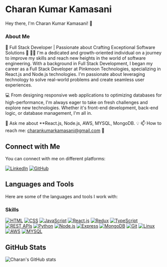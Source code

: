 # Charan Kumar Kamasani

Hey there, I'm Charan Kumar Kamasani! 👋

### About Me
🚀 Full Stack Developer | Passionate about Crafting Exceptional Software Solutions 🌱
👨‍💻 I'm a dedicated and growth-oriented individual on a journey to improve my skills and reach new heights in the world of software engineering. With a background in Full Stack Development, I began my career as a Full Stack Developer at Pinkmoon Technologies, specializing in React.js and Node.js technologies. I'm passionate about leveraging technology to solve real-world problems and create seamless user experiences.

💻 From designing responsive web applications to optimizing databases for high-performance, I'm always eager to take on fresh challenges and explore new technologies. Whether it's front-end development, back-end logic, or database management, I'm all in.


💬 Ask me about **React.js, Node.js, AWS, MYSQL, MongoDB. 💡
📫 How to reach me: [charankumarkamasani@gmail.com](mailto:charankumarkamasani@gmail.com) 📧

## Connect with Me
You can connect with me on different platforms:

[![LinkedIn](https://img.shields.io/badge/LinkedIn-blue?style=flat-square&logo=linkedin&logoColor=white)](https://www.linkedin.com/in/charan-kumar-kamasani)
[![GitHub](https://img.shields.io/badge/GitHub-black?style=flat-square&logo=github&logoColor=white)](https://github.com/charan6301421560)

## Languages and Tools
Here are some of the languages and tools I work with:
### Skills

[![HTML](https://img.shields.io/badge/HTML-orange?style=for-the-badge&logo=html5&logoColor=white)](https://en.wikipedia.org/wiki/HTML)
[![CSS](https://img.shields.io/badge/CSS-blue?style=for-the-badge&logo=css3&logoColor=white)](https://en.wikipedia.org/wiki/CSS)
[![JavaScript](https://img.shields.io/badge/JavaScript-yellow?style=for-the-badge&logo=javascript&logoColor=white)](https://en.wikipedia.org/wiki/JavaScript)
[![React.js](https://img.shields.io/badge/React.js-blue?style=for-the-badge&logo=react&logoColor=white)](https://reactjs.org/)
[![Redux](https://img.shields.io/badge/Redux-purple?style=for-the-badge&logo=redux&logoColor=white)](https://redux.js.org/)
[![TypeScript](https://img.shields.io/badge/TypeScript-blue?style=for-the-badge&logo=typescript&logoColor=white)](https://www.typescriptlang.org/)
[![REST APIs](https://img.shields.io/badge/REST_APIs-green?style=for-the-badge)](https://restfulapi.net/)
[![Python](https://img.shields.io/badge/Python-blue?style=for-the-badge&logo=python&logoColor=white)](https://www.python.org/)
[![Node.js](https://img.shields.io/badge/Node.js-green?style=for-the-badge&logo=node.js&logoColor=white)](https://nodejs.org/)
[![Express](https://img.shields.io/badge/Express-blue?style=for-the-badge&logo=express&logoColor=white)](https://expressjs.com/)
[![MongoDB](https://img.shields.io/badge/MongoDB-green?style=for-the-badge&logo=mongodb&logoColor=white)](https://www.mongodb.com/)
[![Git](https://img.shields.io/badge/Git-orange?style=for-the-badge&logo=git&logoColor=white)](https://git-scm.com/)
[![Linux](https://img.shields.io/badge/Linux-black?style=for-the-badge&logo=linux&logoColor=white)](https://www.linux.org/)
[![AWS](https://img.shields.io/badge/AWS-orange?style=for-the-badge&logo=amazon-aws&logoColor=white)](https://aws.amazon.com/)
[![MYSQL](https://img.shields.io/badge/MYSQL-blue?style=for-the-badge&logo=mysql&logoColor=white)](https://www.mysql.com/)



## GitHub Stats
![Charan's GitHub stats](https://github-readme-stats.vercel.app/api?charan6301421560=charan-kamasani&show_icons=true&theme=radical)

